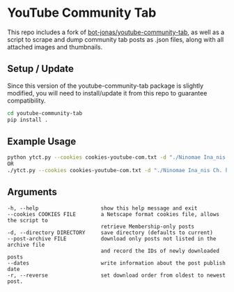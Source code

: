# YouTube Community Tab

This repo includes a fork of [bot-jonas/youtube-community-tab](https://github.com/bot-jonas/youtube-community-tab), as well as a script to scrape and dump community tab posts as .json files, along with all attached images and thumbnails.

## Setup / Update

Since this version of the youtube-community-tab package is slightly modified, you will need to install/update it from this repo to guarantee compatibility.
```sh
cd youtube-community-tab
pip install .
```

## Example Usage

```sh
python ytct.py --cookies cookies-youtube-com.txt -d "./Ninomae Ina_nis Ch. hololive-EN" https://www.youtube.com/channel/UCMwGHR0BTZuLsmjY_NT5Pwg/community
OR
./ytct.py --cookies cookies-youtube-com.txt -d "./Ninomae Ina_nis Ch. hololive-EN" https://www.youtube.com/@NinomaeInanis/community
```

## Arguments

```
-h, --help                    show this help message and exit
--cookies COOKIES FILE        a Netscape format cookies file, allows the script to
                              retrieve Membership-only posts
-d, --directory DIRECTORY     save directory (defaults to current)
--post-archive FILE           download only posts not listed in the archive file
                              and record the IDs of newly downloaded posts
--dates                       write information about the post publish date
-r, --reverse                 set download order from oldest to newest post.
```
